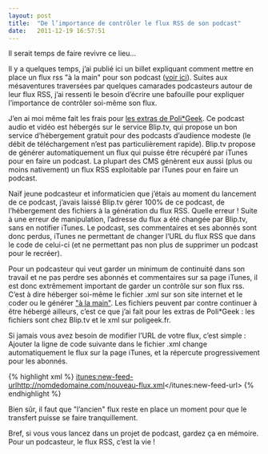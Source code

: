 ```yaml
---
layout: post
title:  "De l’importance de contrôler le flux RSS de son podcast"
date:   2011-12-19 16:57:51
---
```


Il serait temps de faire revivre ce lieu...

Il y a quelques temps, j’ai publié ici un billet expliquant comment mettre en place un flux rss "à la main" pour son podcast (<a href="http://adhumi.fr/2011/03/flux-rss-podcast-manuel">voir ici</a>). Suites aux mésaventures traversées par quelques camarades podcasteurs autour de leur flux RSS, j’ai ressenti le besoin d’écrire une bafouille pour expliquer l’importance de contrôler soi-même son flux.

J’en ai moi même fait les frais pour <a href="http://itunes.apple.com/WebObjects/MZStore.woa/wa/viewPodcast?id=489311289" rel="external">les extras de Poli*Geek</a>. Ce podcast audio et vidéo est hébergés sur le service Blip.tv, qui propose un bon service d’hébergement gratuit pour des podcasts d’audience modeste (le débit de téléchargement n’est pas particulièrement rapide). Blip.tv propose de générer automatiquement un flux qui puisse être récupéré par iTunes pour en faire un podcast. La plupart des CMS génèrent eux aussi (plus ou moins nativement) un flux RSS exploitable par iTunes pour en faire un podcast.

Naïf jeune podcasteur et informaticien que j’étais au moment du lancement de ce podcast, j’avais laissé Blip.tv gérer 100% de ce podcast, de l’hébergement des fichiers à la génération du flux RSS. Quelle erreur !
Suite à une erreur de manipulation, l’adresse du flux a été changée par Blip.tv, sans en notifier iTunes. Le podcast, ses commentaires et ses abonnés sont donc perdus, iTunes ne permettant de changer l’URL du flux RSS que dans le code de celui-ci (et ne permettant pas non plus de supprimer un podcast pour le recréer).

Pour un podcasteur qui veut garder un minimum de continuité dans son travail et ne pas perdre ses abonnés et commentaires sur sa page iTunes, il est donc extrêmement important de garder un contrôle sur son flux rss. C’est à dire héberger soi-même le fichier .xml sur son site internet et le coder ou le générer <a href="http://adhumi.fr/2011/03/flux-rss-podcast-manuel">"à la main"</a>. Les fichiers peuvent par contre continuer à être hébergé ailleurs, c’est ce que j’ai fait pour les extras de Poli*Geek : les fichiers sont chez Blip.tv et le xml sur poligeek.fr.

Si jamais vous avez besoin de modifier l’URL de votre flux, c’est simple : Ajouter la ligne de code suivante dans le fichier .xml change automatiquement le flux sur la page iTunes, et la répercute progressivement pour les abonnés.

{% highlight xml %}
<itunes:new-feed-url>http://nomdedomaine.com/nouveau-flux.xml</itunes:new-feed-url>
{% endhighlight %}

Bien sûr, il faut que "l’ancien" flux reste en place un moment pour que le transfert puisse se faire tranquillement.

Bref, si vous vous lancez dans un projet de podcast, gardez ça en mémoire. Pour un podcasteur, le flux RSS, c’est la vie !
